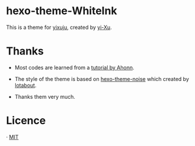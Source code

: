 # hexo-theme-WhiteInk

This is a theme for [yixuju](https://www.yiuxju.cn), created by [yi-Xu](https://github.com/yi-Xu-0100).

# Thanks

+ Most codes are learned from a [tutorial by Ahonn](http://www.ahonn.me/2016/12/15/create-a-hexo-theme-from-scratch/index.html).

+ The style of the theme is based on [hexo-theme-noise](https://github.com/lotabout/hexo-theme-noise) which created by [lotabout](https://github.com/lotabout).

+ Thanks them very much.

# Licence

· [MIT](https://github.com/yi-Xu-0100/hexo-theme-WhiteInk/blob/master/LICENSE)